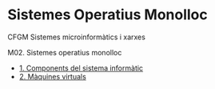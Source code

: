 # Sistemes Operatius Monolloc

CFGM Sistemes microinformàtics i xarxes

M02. Sistemes operatius monolloc

* [1. Components del sistema informàtic](ComponentsDelSistemaInformatic.md)
* [2. Màquines virtuals](MaquinesVirtuals.md)
